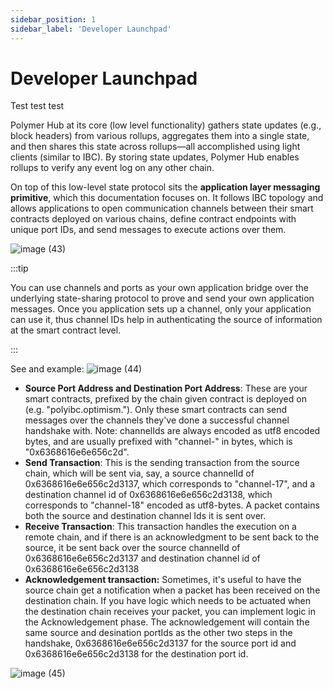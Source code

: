 ```yaml
---
sidebar_position: 1
sidebar_label: 'Developer Launchpad'
---
```


# Developer Launchpad

Test test test

Polymer Hub at its core (low level functionality) gathers state updates (e.g., block headers) from various rollups, aggregates them into a single state, and then shares this state across rollups—all accomplished using light clients (similar to IBC). By storing state updates, Polymer Hub enables rollups to verify any event log on any other chain.

On top of this low-level state protocol sits the **application layer messaging primitive**, which this documentation focuses on. It follows IBC topology and allows applications to open communication channels between their smart contracts deployed on various chains, define contract endpoints with unique port IDs, and send messages to execute actions over them.

![image (43)](https://github.com/user-attachments/assets/6aeeb0dc-c1b9-4c1e-94bb-ef8975bdd8e4)

:::tip

You can use channels and ports as your own application bridge over the underlying state-sharing protocol to prove and send your own application messages. Once you application sets up a channel, only your application can use it, thus channel IDs help in authenticating the source of information at the smart contract level. 

:::

See and example:
![image (44)](https://github.com/user-attachments/assets/17c2089c-c558-4384-8f87-44352945e597)

- **Source Port Address and Destination Port Address**: These are your smart contracts, prefixed by the chain given contract is deployed on (e.g. "polyibc.optimism."). Only these smart contracts can send messages over the channels they've done a successful channel handshake with.  Note: channelIds are always encoded as utf8 encoded bytes, and are usually prefixed with "channel-" in bytes, which is  "0x6368616e6e656c2d".
- **Send Transaction**: This is the sending transaction from the source chain, which will be sent via, say, a source channelId of 0x6368616e6e656c2d3137, which corresponds to "channel-17", and a destination channel id of 0x6368616e6e656c2d3138, which corresponds to "channel-18" encoded as utf8-bytes. A packet contains both the source and destination channel Ids it is sent over.
- **Receive Transaction**: This transaction handles the execution on a remote chain, and if there is an acknowledgment to be sent back to the source, it be sent back over the source channelId of 0x6368616e6e656c2d3137 and destination channel id of 0x6368616e6e656c2d3138
- **Acknowledgement transaction:** Sometimes, it's useful to have the source chain get a notification when a packet has been received on the destination chain. If you have logic which needs to be actuated when the destination chain receives your packet, you can implement logic in the Acknowledgement phase. The acknowledgement will contain the same source and desination portIds as the other two steps in the handshake, 0x6368616e6e656c2d3137 for the source port id and 0x6368616e6e656c2d3138 for the destination port id.

![image (45)](https://github.com/user-attachments/assets/fea24a1f-b782-4867-9a30-392763b85df8)
